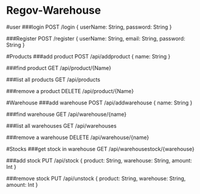 # Regov-Warehouse

#user
###login
POST /login
{
  userName: String,
  password: String
}

###Register
POST /register
{
  userName: String,
  email: String,
  password: String
}

#Products
###add product
POST /api/addproduct
{
  name: String
}

###find product
GET /api/product/{Name}

###list all products
GET /api/products

###remove a product
DELETE /api/product/{Name}

#Warehouse
###add warehouse
POST /api/addwarehouse
{
  name: String
}

###find warehouse
GET /api/warehouse/{name}

###list all warehouses
GET /api/warehouses

###remove a warehouse
DELETE /api/warehouse/{name}

#Stocks
###get stock in warehouse
GET /api/warehousestock/{warehouse}

###add stock
PUT /api/stock
{
  product: String,
  warehouse: String,
  amount: Int
}

###remove stock
PUT /api/unstock
{
  product: String,
  warehouse: String,
  amount: Int
}
